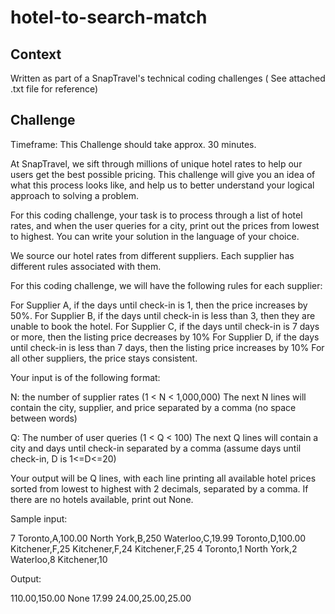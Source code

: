 # hotel-to-search-match
## Context
Written as part of a SnapTravel's technical coding challenges ( See attached .txt file for reference)

## Challenge

Timeframe: This Challenge should take approx. 30 minutes.

At SnapTravel, we sift through millions of unique hotel rates to help our users get the best possible pricing. This challenge will give you an idea of what this process looks like, and help us to better understand your logical approach to solving a problem.

For this coding challenge, your task is to process through a list of hotel rates, and when the user queries for a city, print out the prices from lowest to highest. You can write your solution in the language of your choice.

We source our hotel rates from different suppliers. Each supplier has different rules associated with them.

For this coding challenge, we will have the following rules for each supplier:

For Supplier A, if the days until check-in is 1, then the price increases by 50%.
For Supplier B, if the days until check-in is less than 3, then they are unable to book the hotel.
For Supplier C, if the days until check-in is 7 days or more, then the listing price decreases by 10%
For Supplier D, if the days until check-in is less than 7 days, then the listing price increases by 10%
For all other suppliers, the price stays consistent.
 

Your input is of the following format:

N: the number of supplier rates (1 < N < 1,000,000)
The next N lines will contain the city, supplier, and price separated by a comma (no space between words)

Q: The number of user queries (1 < Q < 100)
The next Q lines will contain a city and days until check-in separated by a comma (assume days until check-in, D  is 1<=D<=20) 


Your output will be Q lines, with each line printing all available hotel prices sorted from lowest to highest with 2 decimals, separated by a comma. If there are no hotels available, print out None.

 

Sample input:

7
Toronto,A,100.00
North York,B,250
Waterloo,C,19.99
Toronto,D,100.00
Kitchener,F,25
Kitchener,F,24
Kitchener,F,25
4
Toronto,1
North York,2
Waterloo,8
Kitchener,10

 

Output:

110.00,150.00
None
17.99
24.00,25.00,25.00
